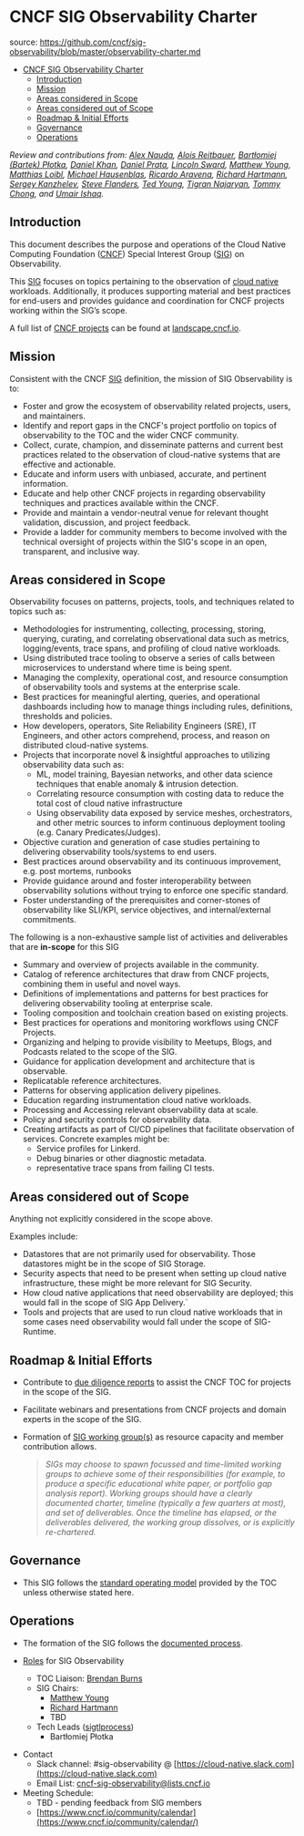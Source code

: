 # CNCF SIG Observability Charter

source: https://github.com/cncf/sig-observability/blob/master/observability-charter.md

- [CNCF SIG Observability Charter](#cncf-sig-observability-charter)
  - [Introduction](#introduction)
  - [Mission](#mission)
  - [Areas considered in Scope](#areas-considered-in-scope)
  - [Areas considered out of Scope](#areas-considered-out-of-scope)
  - [Roadmap & Initial Efforts](#roadmap--initial-efforts)
  - [Governance](#governance)
  - [Operations](#operations)

*Review and contributions from:
[Alex Nauda][Alex Nauda],
[Alois Reitbauer][Alois Reitbauer],
[Bartłomiej (Bartek) Płotka][Bartłomiej (Bartek) Płotka],
[Daniel Khan][Daniel Khan],
[Daniel Prata][Daniel Prata],
[Lincoln Sward][Lincoln Sward],
[Matthew Young][Matthew Young],
[Matthias Loibl][Matthias Loibl],
[Michael Hausenblas][Michael Hausenblas],
[Ricardo Aravena][Ricardo Aravena],
[Richard Hartmann][Richard Hartmann],
[Sergey Kanzhelev][Sergey Kanzhelev],
[Steve Flanders][Steve Flanders],
[Ted Young][Ted Young],
[Tigran Najaryan][Tigran Najaryan],
[Tommy Chong][Tommy Chong],
and [Umair Ishaq][Umair Ishaq].*

<!-- TODO: please put github names here -->
[Alex Nauda]:                 @
[Alois Reitbauer]:            https://github.com/aloisreitbauer
[Bartłomiej (Bartek) Płotka]: https://github.com/bwplotka
[Brendan Burns]:              https://github.com/brendandburns
[Daniel Khan]:                @
[Daniel Prata]:               @
[Lincoln Sward]:              @
[Matthew Young]:              https://github.com/halcyondude
[Matthias Loibl]:             https://github.com/metalmatze
[Michael Hausenblas]:         https://github.com/mhausenblas
[Ricardo Aravena]:            https://github.com/raravena80
[Richard Hartmann]:           https://github.com/RichiH
[Sergey Kanzhelev]:           @
[Steve Flanders]:             https://github.com/flands
[Ted Young]:                  @
[Tigran Najaryan]:            @
[Tommy Chong]:                https://github.com/techietommy
[Umair Ishaq]:                https://github.com/umairishaq

## Introduction

This document describes the purpose and operations of the Cloud Native
Computing Foundation ([CNCF]) Special Interest Group ([SIG]) on Observability.

This [SIG] focuses on topics pertaining to the observation
of [cloud native][cn-def] workloads. Additionally, it produces supporting
material and best practices for end-users and provides guidance and
coordination for CNCF projects working within the SIG’s scope.

A full list of [CNCF projects][projs] can be found at [landscape.cncf.io].

[cncf]: https://www.cncf.io
[projs]: https://www.cncf.io/projects
[landscape.cncf.io]: https://landscape.cncf.io
[sig]:  https://github.com/cncf/toc/blob/master/sigs/cncf-sigs.md
[cn-def]: https://github.com/cncf/toc/blob/master/DEFINITION.md

## Mission

Consistent with the CNCF [SIG] definition, the mission of SIG Observability
is to:

- Foster and grow the ecosystem of observability related projects, users, and
  maintainers.
- Identify and report gaps in the CNCF's project portfolio on topics of
  observability to the TOC and the wider CNCF community.
- Collect, curate, champion, and disseminate patterns and current best practices
  related to the observation of cloud-native systems that are effective and
  actionable.
- Educate and inform users with unbiased, accurate, and pertinent information.
- Educate and help other CNCF projects in regarding observability techniques and
  practices available within the CNCF.
- Provide and maintain a vendor-neutral venue for relevant thought validation,
  discussion, and project feedback.
- Provide a ladder for community members to become involved with the technical
  oversight of projects within the SIG's scope in an open, transparent, and
  inclusive way.

## Areas considered in Scope

Observability focuses on patterns, projects, tools, and techniques related to
topics such as:

- Methodologies for instrumenting, collecting, processing, storing, querying,
  curating, and correlating observational data such as metrics, logging/events,
  trace spans, and profiling of cloud native workloads.
- Using distributed trace tooling to observe a series of calls between
  microservices to understand where time is being spent.
- Managing the complexity, operational cost, and resource consumption of
  observability tools and systems at the enterprise scale.
- Best practices for meaningful alerting, queries, and operational dashboards
  including how to manage things including rules, definitions, thresholds and
  policies.
- How developers, operators, Site Reliability Engineers (SRE), IT Engineers, and
  other actors comprehend, process, and reason on distributed cloud-native
  systems.
- Projects that incorporate novel & insightful approaches to utilizing
  observability data such as:
  - ML, model training, Bayesian networks, and other data science techniques
    that enable anomaly & intrusion detection.
  - Correlating resource consumption with costing data to reduce the total cost
    of cloud native infrastructure
  - Using observability data exposed by service meshes, orchestrators, and other
    metric sources to inform continuous deployment tooling (e.g. Canary
    Predicates/Judges).
- Objective curation and generation of case studies pertaining to delivering
  observability tools/systems to end users.
- Best practices around observability and its continuous improvement, e.g. post
  mortems, runbooks
- Provide guidance around and foster interoperability between observability
  solutions without trying to enforce one specific standard.
- Foster understanding of the prerequisites and corner-stones of observability
  like SLI/KPI, service objectives, and internal/external commitments.

The following is a non-exhaustive sample list of activities and deliverables
that are **in-scope** for this SIG

- Summary and overview of projects available in the community.
- Catalog of reference architectures that draw from CNCF projects, combining
  them in useful and novel ways.
- Definitions of implementations and patterns for best practices for
  delivering observability tooling at enterprise scale.
- Tooling composition and toolchain creation based on existing projects.
- Best practices for operations and monitoring workflows using CNCF Projects.
- Organizing and helping to provide visibility to Meetups, Blogs, and Podcasts
  related to the scope of the SIG.
- Guidance for application development and architecture that is observable.
- Replicatable reference architectures.
- Patterns for observing application delivery pipelines.
- Education regarding instrumentation cloud native workloads.
- Processing and Accessing relevant observability data at scale.
- Policy and security controls for observability data.
- Creating artifacts as part of CI/CD pipelines that facilitate observation of
  services. Concrete examples might be:
  - Service profiles for Linkerd.
  - Debug binaries or other diagnostic metadata.
  - representative trace spans from failing CI tests.

## Areas considered out of Scope

Anything not explicitly considered in the scope above.

Examples include:

- Datastores that are not primarily used for observability. Those datastores
  might be in the scope of SIG Storage.
- Security aspects that need to be present when setting up cloud native
  infrastructure, these might be more relevant for SIG Security.
- How cloud native applications that need observability are deployed; this would
  fall in the scope of SIG App Delivery.`
- Tools and projects that are used to run cloud native workloads that in some
  cases need observability would fall under the scope of SIG-Runtime.

## Roadmap & Initial Efforts

- Contribute to [due diligence reports][ddg] to assist the CNCF TOC for projects
  in the scope of the SIG.
- Facilitate webinars and presentations from CNCF projects and domain experts in
  the scope of the SIG.
- Formation of [SIG working group(s)][sigwg] as resource capacity and member
  contribution allows.

  > _SIGs may choose to spawn focussed and time-limited working groups to achieve some of their responsibilities (for example, to produce a specific educational white paper, or portfolio gap analysis report). Working groups should have a clearly documented charter, timeline (typically a few quarters at most), and set of deliverables. Once the timeline has elapsed, or the deliverables delivered, the working group dissolves, or is explicitly re-chartered._

[ddg]: https://github.com/cncf/toc/blob/master/process/due-diligence-guidelines.md
[sigwg]: https://github.com/cncf/toc/blob/master/sigs/cncf-sigs.md#responsibilities--empowerment-of-sigs

## Governance

- This SIG follows the [standard operating model][som] provided by the TOC
  unless otherwise stated here.

[som]: https://github.com/cncf/toc/blob/master/sigs/cncf-sigs.md#operating-model

## Operations

- The formation of the SIG follows the [documented process][sigform].

- [Roles][sigroles] for SIG Observability
  - TOC Liaison: [Brendan Burns][Brendan Burns]
  - SIG Chairs:
    - [Matthew Young][matthew young]
    - [Richard Hartmann][Richard Hartmann]
    - TBD
  - Tech Leads ([sigtlprocess])
    - Bartłomiej Płotka

[sigform]: https://github.com/cncf/toc/tree/master/sigs#sig-formation-process
[sigroles]: https://github.com/cncf/toc/blob/master/sigs/cncf-sigs.md#sig-member-roles
[sigtlprocess]: https://github.com/cncf/toc/blob/master/sigs/cncf-sigs.md#elections

- Contact
  - Slack channel: #sig-observability @ [https://cloud-native.slack.com](https://cloud-native.slack.com)
  - Email List: [cncf-sig-observability@lists.cncf.io](mailto:cncf-sig-observability@lists.cncf.io)
- Meeting Schedule:
  - TBD - pending feedback from SIG members
  - [https://www.cncf.io/community/calendar](https://www.cncf.io/community/calendar/)
